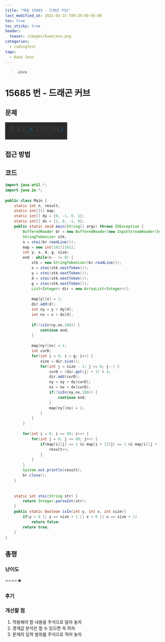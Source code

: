 ```yaml
---
title: "백준 15685 - 드래곤 커브"
last_modified_at: 2021-03-15 T00:39:00-05:00
toc: true
toc_sticky: true
header:
  teaser: /images/baekjoon.png
categories: 
  - codingTest
tags:
  - Baek Joon
---
```


> Java

15685 번 - 드래곤 커브
=============
 
## 문제



[<img src="/images/baekjoon.png" width="40%" height="40%">](https://www.acmicpc.net/problem/15685)  

## 접근 방법

## 코드
```java
import java.util.*;
import java.io.*;

public class Main {
	static int n, result;
	static int[][] map;
	static int[] dy = {0, -1, 0, 1};
	static int[] dx = {1, 0, -1, 0};	
	public static void main(String[] args) throws IOException {
		BufferedReader br = new BufferedReader(new InputStreamReader(System.in));
    	StringTokenizer stk;
    	n = stoi(br.readLine());
    	map = new int[101][101];
    	int y, x, d, g, size;
    	end : while(n-- != 0) {
    		stk = new StringTokenizer(br.readLine());
    		x = stoi(stk.nextToken());
    		y = stoi(stk.nextToken());
    		d = stoi(stk.nextToken());
    		g = stoi(stk.nextToken());
    		List<Integer> dir = new ArrayList<Integer>();
    		
    		map[y][x] = 1;
    		dir.add(d);
    		int ny = y + dy[d];
    		int nx = x + dx[d];
    		
    		if(!isIn(ny,nx,100)) {
				continue end;
			}
    		
    		map[ny][nx] = 1;
    		int curD;
    		for(int i = 0; i < g; i++) {
    			size = dir.size();
    			for(int j = size - 1; j >= 0; j--) {
    				curD = (dir.get(j) + 1) % 4;
    				dir.add(curD);
    				ny = ny + dy[curD];
    				nx = nx + dx[curD];
    				if(!isIn(ny,nx,100)) {
    					continue end;
    				}
    				map[ny][nx] = 1;
    			}
    		}
    	}
    	
    	for(int i = 0; i <= 99; i++) {
    		for(int j = 0; j <= 99; j++) {
    			if(map[i][j] == 1 && map[i + 1][j] == 1 && map[i][j + 1] == 1 && map[i + 1][j + 1] == 1) {
    				result++;
    			}
    		}
    	}
    	System.out.println(result);
    	br.close();
	}

	
	static int stoi(String str) {
    	return Integer.parseInt(str);
    }
	public static boolean isIn(int y, int x, int size){
        if(y < 0 || y == size + 1 || x < 0 || x == size + 1)
            return false;
        return true;
    }
}
```

## 총평
### 난이도 
⭐⭐⭐⭐★
### 후기


### 개선할 점
1. 적용해야 할 내용을 주석으로 달아 놓자
2. 경계값 분석은 할 수 있으면 꼭 하자
3. 문제의 입력 범위를 주석으로 적어 놓자

<!-- ★
<img src="/images/codingTest/bj/문제번호.PNG" width="40%" height="40%">  

-->